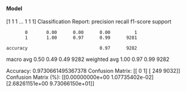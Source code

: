 #### Model
[1 1 1 ... 1 1 1]
Classification Report:
              precision    recall  f1-score   support

           0       0.00      0.00      0.00         1
           1       1.00      0.97      0.99      9281

    accuracy                           0.97      9282
   macro avg       0.50      0.49      0.49      9282
weighted avg       1.00      0.97      0.99      9282

Accuracy: 0.9730661495367378
Confusion Matrix:
[[   0    1]
 [ 249 9032]]
Confusion Matrix (%):
[[0.00000000e+00 1.07735402e-02]
 [2.68261151e+00 9.73066150e+01]]
